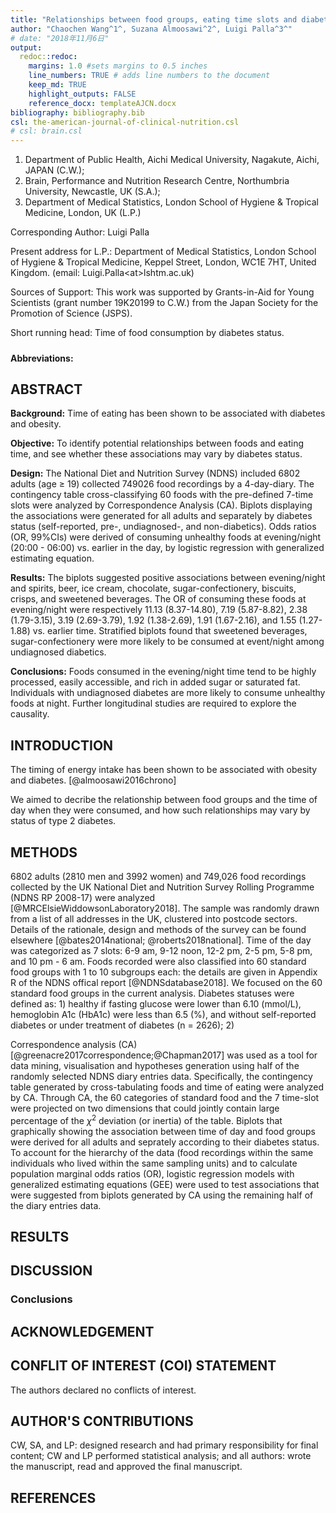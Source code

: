 ```yaml
---
title: "Relationships between food groups, eating time slots and diabetes status in adults from the UK National Diet and Nutrition Survey (2008–2017)"
author: "Chaochen Wang^1^, Suzana Almoosawi^2^, Luigi Palla^3^"
# date: "2018年11月6日"
output: 
  redoc::redoc:
    margins: 1.0 #sets margins to 0.5 inches
    line_numbers: TRUE # adds line numbers to the document
    keep_md: TRUE
    highlight_outputs: FALSE
    reference_docx: templateAJCN.docx
bibliography: bibliography.bib
csl: the-american-journal-of-clinical-nutrition.csl
# csl: brain.csl
---
```


<div class="redoc" id="redoc-codechunk-1">


</div>




<div class="redoc" id="redoc-codechunk-2">


</div>


1. Department of Public Health, Aichi Medical University, Nagakute, Aichi, JAPAN (C.W.);
3. Brain, Performance and Nutrition Research Centre, Northumbria University, Newcastle, UK (S.A.);
1. Department of Medical Statistics, London School of Hygiene & Tropical Medicine, London, UK (L.P.)

Corresponding Author: Luigi Palla

Present address for L.P.: Department of Medical Statistics, London School of Hygiene & Tropical Medicine, Keppel Street, London, WC1E 7HT, United Kingdom. (email: Luigi.Palla\<at\>lshtm.ac.uk)

Sources of Support: This work was supported by Grants-in-Aid for Young Scientists (grant number 19K20199 to C.W.) from the Japan Society for the Promotion of Science (JSPS).

Short running head: Time of food consumption by diabetes status.  

##### 

**Abbreviations:** 

<span class="redoc" id="redoc-htmlcomment-1"><!-- MLCA, multilevel latent class analysis; T2D, type 2 diabetes; CVD, cardiovascular disease; NDNS RP, National Diet and Nutrition Survey Rolling Programme; PHE, Public Health England; FSA, Food Standards Agency; PSU, primary sampling units; BMI, body mass index; WC, waist circumferences; HDL, high-density lipoprotein; LDL, low-density lipoprotein; TG, triglycerides; HbA1c, hemoglobin A1c; CI, confidence interval. --></span>


##### 

## ABSTRACT

**Background:** Time of eating has been shown to be associated with diabetes and obesity. 

**Objective:**  To identify potential relationships between foods and eating time, and see whether these associations may vary by diabetes status.

**Design:** The National Diet and Nutrition Survey (NDNS) included 6802 adults (age $\geqslant$ 19) collected 749026 food recordings by a 4-day-diary. The contingency table cross-classifying 60 foods with the pre-defined 7-time slots were analyzed by Correspondence Analysis (CA). Biplots displaying the associations were generated for all adults and separately by diabetes status (self-reported, pre-, undiagnosed-, and non-diabetics). Odds ratios (OR, 99%CIs) were derived of consuming unhealthy foods at evening/night (20:00 - 06:00) vs. earlier in the day, by logistic regression with generalized estimating equation.

**Results:** The biplots suggested positive associations between evening/night and spirits, beer, ice cream, chocolate, sugar-confectionery, biscuits, crisps, and sweetened beverages. The OR of consuming these foods at evening/night were respectively 11.13 (8.37-14.80), 7.19 (5.87-8.82), 2.38 (1.79-3.15), 3.19 (2.69-3.79), 1.92 (1.38-2.69), 1.91 (1.67-2.16), and 1.55 (1.27-1.88) vs. earlier time. Stratified biplots found that sweetened beverages, sugar-confectionery were more likely to be consumed at event/night among undiagnosed diabetics.

**Conclusions:** Foods consumed in the evening/night time tend to be highly processed, easily accessible, and rich in added sugar or saturated fat. Individuals with undiagnosed diabetes are more likely to consume unhealthy foods at night. Further longitudinal studies are required to explore the causality.


##### 

## INTRODUCTION

The timing of energy intake has been shown to be associated with obesity and diabetes. <span class="redoc" id="redoc-citation-1">[@almoosawi2016chrono]</span> 

We aimed to decribe the relationship between food groups and the time of day when they were consumed, and how such relationships may vary by status of type 2 diabetes.

## METHODS 


6802 adults (2810 men and 3992 women) and 749,026 food recordings collected by the UK National Diet and Nutrition Survey Rolling Programme (NDNS RP 2008-17) were analyzed <span class="redoc" id="redoc-citation-2">[@MRCElsieWiddowsonLaboratory2018]</span>. The sample was randomly drawn from a list of all addresses in the UK, clustered into postcode sectors. Details of the rationale, design and methods of the survey can be found elsewhere <span class="redoc" id="redoc-citation-3">[@bates2014national; @roberts2018national]</span>. Time of the day was categorized as 7 slots: 6-9 am, 9-12 noon, 12-2 pm, 2-5 pm, 5-8 pm, and 10 pm - 6 am. Foods recorded were also classified into 60 standard food groups with 1 to 10 subgroups each: the details are given in Appendix R of the NDNS offical report <span class="redoc" id="redoc-citation-4">[@NDNSdatabase2018]</span>. We focused on the 60 standard food groups in the current analysis. Diabetes statuses were defined as: 1) healthy if fasting glucose were lower than 6.10 (mmol/L), hemoglobin A1c (HbA1c) were less than 6.5 (%), and without self-reported diabetes or under treatment of diabetes (n = 2626); 2)  

Correspondence analysis (CA) <span class="redoc" id="redoc-citation-5">[@greenacre2017correspondence;@Chapman2017]</span> was used as a tool for data mining, visualisation and hypotheses generation using half of the randomly selected NDNS diary entries data. Specifically, the contingency table generated by cross-tabulating foods and time of eating were analyzed by CA. Through CA, the 60 categories of standard food and the 7 time-slot were projected on two dimensions that could jointly contain large percentage of the $\chi^2$ deviation (or inertia) of the table. Biplots that graphically showing the association between time of day and food groups were derived for all adults and seprately according to their diabetes status. To account for the hierarchy of the data (food recordings within the same individuals who lived within the same sampling units) and to calculate population marginal odds ratios (OR), logistic regression models with generalized estimating equations (GEE) were used to test associations that were suggested from biplots generated by CA using the remaining half of the diary entries data. 









<span class="redoc" id="redoc-htmlcomment-2"><!-- ### Other variables and analyses --></span>

<span class="redoc" id="redoc-htmlcomment-3"><!-- Computer-assisted personal interviews were undertaken by trained interviewers to collect background information of the participants on smoking habits (current, ex-smoker, and never), ethnicity (white, non-white), education level (lower than degree/degree or above level), living with a partner or not, and other socio-demographic variables. Participants also had their height, weight, blood pressure, and waist circumferences (WC) measured by the nurses during the visit of the interview. A self-completion questionnaire - the Recent Physical Activity Questionnaire (RPAQ) <span class="redoc" id="redoc-citation-6">[@besson2009estimating]</span> was used to estimate physical activity. Blood samples were taken from the participants. Serum total, high-density lipoprotein (HDL), and low-density lipoprotein (LDL), cholesterol, triglycerides (TG), fasting blood glucose, hemoglobin A1c (HbA1c) were measured. HbA1c of 6.5% was used as the cut off value for diagnosing diabetes. Hypertension was defined as with systolic blood pressure of 140 mmHg or above, or diastolic blood pressure of 90 mmHg or above, or taking any medication specifically to reduce blood pressure. Body mass index (BMI), was calculated as weight in kilograms divided by height in square meters. BMI was then categorized into less than 25 kg/m^2^ (normal weight), 25 to 30 kg/m^2^ (overweight), and higher or equal to 30 kg/m^2^ (obese). --></span>

<span class="redoc" id="redoc-htmlcomment-4"><!-- Individual-level point estimates and 95% confidence intervals (CIs) were estimated by applying individual, nurse visiting, and blood sample weights accordingly to adjust for differences in sample selection and the clustered survey design. Descriptive statistics of participants were presented as weighted means (95% CI) or weight percentages (95% CI). After examining the distribution of the data, the following variables were log-transformed to improve normality: fasting blood glucose, HbA1c, TC, LDL, HDL, TG and average physical activity duration per day. Weighted geometric mean (95% CI) were used for all log-transformed variables. Weighted estimates of nutrients consumption across the 7-time slots of the day were calculated for each individual-level latent class. Contributions (%) of the average energy intake within time slots were evaluated by determining the percentages of energy coming from carbohydrate, fat, protein, and alcohol intake.  --></span>

<span class="redoc" id="redoc-htmlcomment-5"><!-- For continuous variables, the *F* test was used to determine differences between latent classes with Bonferroni correction to account for multiple testing across > 2 classes when applicable. For categorical variables, differences between latent classes were assessed using the adjusted Pearson $\chi^2$ test for survey data. Survey-designed multivariable logistic regression (for hypertension), linear regression models (for BMI and WC) were used to test for associations between individual-level latent classes of carbohydrate eating patterns and WC/BMI. Since diabetic participants may or may not modify their carbohydrate eating habits, we also fitted all the above-mentioned regression models restricted to those without diabetes. All statistical analyses were performed with `svyset` command as implemented in Stata software version 15.1 <span class="redoc" id="redoc-citation-7">[@stata15]</span>.  --></span>

## RESULTS



## DISCUSSION 


### Conclusions


## ACKNOWLEDGEMENT 

## CONFLIT OF INTEREST (COI) STATEMENT
The authors declared no conflicts of interest.

## AUTHOR'S CONTRIBUTIONS

CW, SA, and LP: designed research and had primary responsibility for final content; CW and LP performed statistical analysis; and all authors: wrote the manuscript, read and approved the final manuscript.

#####

## REFERENCES



